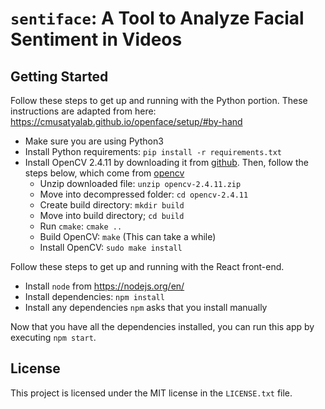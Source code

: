# `sentiface`: A Tool to Analyze Facial Sentiment in Videos

## Getting Started

Follow these steps to get up and running with the Python portion.
These instructions are adapted from here:
https://cmusatyalab.github.io/openface/setup/#by-hand
* Make sure you are using Python3
* Install Python requirements: `pip install -r requirements.txt`
* Install OpenCV 2.4.11 by downloading it from
  [github](https://github.com/Itseez/opencv/archive/2.4.11.zip). Then, follow
  the steps below, which come from
  [opencv](https://docs.opencv.org/2.4/doc/tutorials/introduction/linux_install/linux_install.html)
    * Unzip downloaded file: `unzip opencv-2.4.11.zip`
    * Move into decompressed folder: `cd opencv-2.4.11`
    * Create build directory: `mkdir build`
    * Move into build directory; `cd build`
    * Run `cmake`: `cmake ..`
    * Build OpenCV: `make` (This can take a while)
    * Install OpenCV: `sudo make install`

Follow these steps to get up and running with the React front-end.
* Install `node` from https://nodejs.org/en/
* Install dependencies: `npm install`
* Install any dependencies `npm` asks that you install manually

Now that you have all the dependencies installed, you can run this app by
executing `npm start`.

## License

This project is licensed under the MIT license in the `LICENSE.txt` file.
